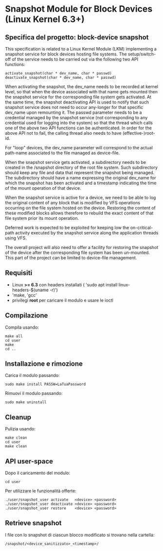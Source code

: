 # Snapshot Module for Block Devices (Linux Kernel 6.3+)

## Specifica del progetto: block-device snapshot

This specification is related to a Linux Kernel Module (LKM) implementing a snapshot service for block devices hosting file systems. The setup/switch-off of the service needs to be carried out via the following two API functions:

    activate_snapshot(char * dev_name, char * passwd)
    deactivate_snapshot(char * dev_name, char * passwd) 

When activating the snapshot, the dev_name needs to be recorded at kernel level, so that when the device associated with that name gets mounted then the snapshot service for the corresponding file system gets activated. At the same time, the snapshot deactivating API is used to notify that such snapshot service does not need to occur any-longer for that specific dev_name upon remounting it. The passwd parameter needs to be a credential managed by the snapshot service (not corresponding to any credential used for logging into the system) so that the thread which calls one of the above two API functions can be authenticated. In order for the above API not to fail, the calling thread also needs to have (effective-)root-id.

For "loop" devices, the dev_name parameter will correspond to the actual path-name associated to the file managed as device-file.

When the snapshot service gets activated, a subdirectory needs to be created in the /snapshot directory of the root file system. Such subdirectory should keep any file and data that represent the snapshot being managed. The subdirectory should have a name expressing the original dev_name for which the snapshot has been activated and a timestamp indicating the time of the mount operation of that device.

When the snapshot service is active for a device, we need to be able to log the original content of any block that is modified by VFS operations occurring on the file system hosted on the device. Restoring the content of these modified blocks allows therefore to rebuild the exact content of that file system prior its mount operation.

Deferred work is expected to be exploited for keeping low the on-critical-path activity executed by the snapshot service along the application threads using VFS.

The overall project will also need to offer a facility for restoring the snapshot of the device after the corresponding file system has been un-mounted. This part of the project can be limited to device-file management. 

## Requisiti
- Linux **>= 6.3** con headers installati ( 'sudo apt install linux-headers-$(uname -r)')
- 'make, 'gcc'
- privilegi **root** per caricare il modulo e usare le ioctl

## Compilazione
Compila usando:

    make all  
    cd user  
    make  
    cd ..

## Installazione e rimozione
Carica il modulo passando:  

    sudo make install PASSW=LaTuaPassword  

Rimuovi il modulo passando:  

    sudo make uninstall  

## Cleanup
Pulizia usando:  

    make clean  
    cd user  
    make clean  

## API user-space
Dopo il caricamento del modulo:  

    cd user  

Per utilizzare le funzionalità offerte:  

    ./user/snapshot_user activate   <device> <password>  
    ./user/snapshot_user deactivate <device> <password>  
    ./user/snapshot_user restore    <device> <password>  

## Retrieve snapshot
I file con lo snapshot di ciascun blocco modificato si trovano nella cartella:  

    /snapshot/<device_sanitizzato>_<timestamp>/

